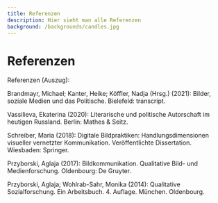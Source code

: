 ```yaml
---
title: Referenzen
description: Hier sieht man alle Referenzen
background: /backgrounds/candles.jpg
---
```

# Referenzen

Referenzen (Auszug):

Brandmayr, Michael; Kanter, Heike; Köffler, Nadja (Hrsg.) (2021): Bilder, soziale Medien und das Politische. Bielefeld: transcript.

Vassilieva, Ekaterina (2020): Literarische und politische Autorschaft im heutigen Russland. Berlin: Mathes & Seitz.  

Schreiber, Maria (2018): Digitale Bildpraktiken: Handlungsdimensionen visueller vernetzter Kommunikation. Veröffentlichte Dissertation. Wiesbaden: Springer.  

Przyborski, Aglaja (2017): Bildkommunikation. Qualitative Bild- und Medienforschung. Oldenbourg: De Gruyter.  

Przyborski, Aglaja; Wohlrab-Sahr, Monika (2014): Qualitative Sozialforschung. Ein Arbeitsbuch. 4. Auflage. München. Oldenbourg.
